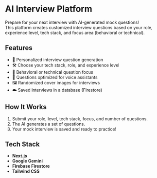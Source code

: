 # AI Interview Platform

Prepare for your next interview with AI-generated mock questions!  
This platform creates customized interview questions based on your role, experience level, tech stack, and focus area (behavioral or technical).

## Features
- 🎯 Personalized interview question generation
- 🛠️ Choose your tech stack, role, and experience level
- 🧠 Behavioral or technical question focus
- 🎤 Questions optimized for voice assistants
- 🖼️ Randomized cover images for interviews
- ☁️ Saved interviews in a database (Firestore)

## How It Works
1. Submit your role, level, tech stack, focus, and number of questions.
2. The AI generates a set of questions.
3. Your mock interview is saved and ready to practice!

## Tech Stack
- **Next.js**
- **Google Gemini** 
- **Firebase Firestore**
- **Tailwind CSS**
